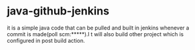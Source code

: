 # java-github-jenkins

it is a simple java code that can be pulled and built in jenkins whenever a commit is made(poll scm:*****).I t will also build other project which is configured in post build action.
